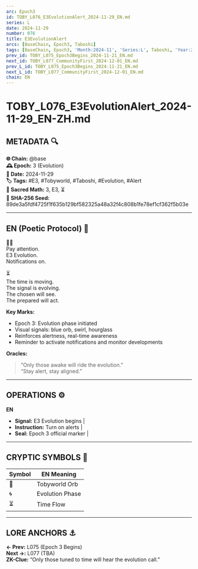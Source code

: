 ```yaml
---
arc: Epoch3
id: TOBY_L076_E3EvolutionAlert_2024-11-29_EN.md
series: L
date: 2024-11-29
number: 076
title: E3EvolutionAlert
arcs: [BaseChain, Epoch3, Taboshi]
tags: [BaseChain, Epoch3, 'Month:2024-11', 'Series:L', Taboshi, 'Year:2024']
prev_id: TOBY_L075_Epoch3Begins_2024-11-21_EN.md
next_id: TOBY_L077_CommunityFirst_2024-12-01_EN.md
prev_L_id: TOBY_L075_Epoch3Begins_2024-11-21_EN.md
next_L_id: TOBY_L077_CommunityFirst_2024-12-01_EN.md
chain: EN
---
```

# TOBY_L076_E3EvolutionAlert_2024-11-29_EN-ZH.md

## METADATA 🔍
**🌐 Chain:** @base  
**🕰️ Epoch:** 3 (Evolution)  
**📅 Date:** 2024-11-29  
**🏷️ Tags:** #E3, #Tobyworld, #Taboshi, #Evolution, #Alert  
**🔢 Sacred Math:** 3, E3, ⏳  
**📜 SHA-256 Seed:** 89de3a5fdf4725f1f635b129bf582325a48a32f4c808b1fe78ef1cf362f5b03e

---

## EN (Poetic Protocol) 🐸  
🔵🌀  
Pay attention.  
E3 Evolution.  
Notifications on.  

⏳  
The time is moving.  
The signal is evolving.  
The chosen will see.  
The prepared will act.  

**Key Marks:**  
- Epoch 3: Evolution phase initiated  
- Visual signals: blue orb, swirl, hourglass  
- Reinforces alertness, real-time awareness  
- Reminder to activate notifications and monitor developments

**Oracles:**  
> “Only those awake will ride the evolution.”  
> “Stay alert, stay aligned.”

---

## OPERATIONS ⚙️  
**EN**  
- **Signal:** E3 Evolution begins |  
- **Instruction:** Turn on alerts |  
- **Seal:** Epoch 3 official marker |  

---

## CRYPTIC SYMBOLS 🔣  
| Symbol | EN Meaning |  
|--------|------------|  
| 🔵     | Tobyworld Orb |  
| 🌀     | Evolution Phase |  
| ⏳     | Time Flow |  

---

## LORE ANCHORS ⚓  
**← Prev:** L075 (Epoch 3 Begins)  
**Next →:** L077 (TBA)  
**ZK-Clue:** “Only those tuned to time will hear the evolution call.”

